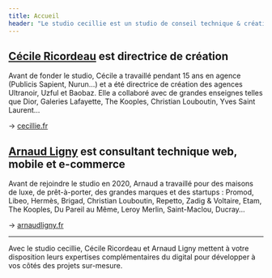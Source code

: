 ```yaml
---
title: Accueil
header: "Le studio cecillie est un studio de conseil technique & créatif"
---
```


## [Cécile Ricordeau](https://cecillie.fr) est directrice de création

Avant de fonder le studio, Cécile a travaillé pendant 15 ans en agence (Publicis Sapient, Nurun…) et a été directrice de création des agences Ultranoir, Uzful et Baobaz. Elle a collaboré avec de grandes enseignes telles que Dior, Galeries Lafayette, The Kooples, Christian Louboutin, Yves Saint Laurent…

→ [cecillie.fr](https://cecillie.fr)

## [Arnaud Ligny](https://arnaudligny.fr) est consultant technique web, mobile et e-commerce

Avant de rejoindre le studio en 2020, Arnaud a travaillé pour des maisons de luxe, de prêt-à-porter, des grandes marques et des startups : Promod, Libeo, Hermès, Brigad, Christian Louboutin, Repetto, Zadig & Voltaire, Etam, The Kooples, Du Pareil au Même, Leroy Merlin, Saint-Maclou, Ducray…

→ [arnaudligny.fr](https://arnaudligny.fr)

---

Avec le studio cecillie, Cécile Ricordeau et Arnaud Ligny mettent à votre disposition leurs expertises complémentaires du digital pour développer à vos côtés des projets sur-mesure.
